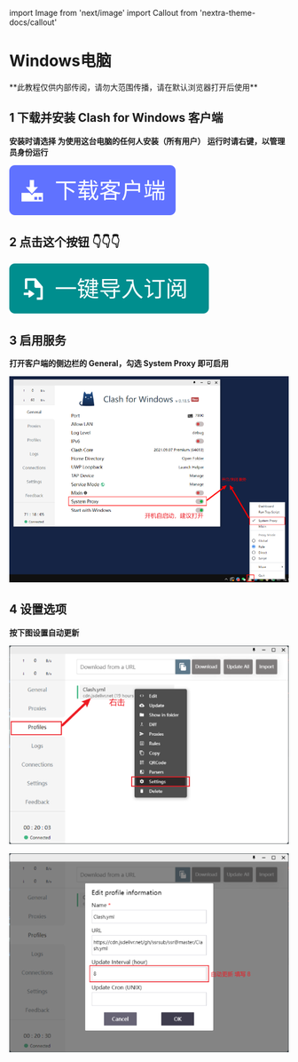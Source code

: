 import Image from 'next/image'
import Callout from 'nextra-theme-docs/callout'

# Windows电脑
<Callout emoji="💡">
  **此教程仅供内部传阅，请勿大范围传播，请在默认浏览器打开后使用**
</Callout>

## 1 下载并安装 Clash for Windows 客户端
**安装时请选择 为使用这台电脑的任何人安装（所有用户）**
**运行时请右键，以管理员身份运行**



[![](./windows/button_download.svg)](https://ghproxy.com/https://github.com/Fndroid/clash_for_windows_pkg/releases/download/0.18.6/Clash.for.Windows.Setup.0.18.6.exe)


## 2 点击这个按钮 👇👇👇

[![](./windows/button_import.svg)](clash://install-config?url=https://cdn.jsdelivr.net/gh/ssrsub/ssr@master/Clash.yml)

## 3 启用服务
**打开客户端的侧边栏的 General，勾选 System Proxy 即可启用**

![](./windows/windows01.png)

## 4 设置选项
**按下图设置自动更新**

![](./windows/windows02.png)

![](./windows/windows03.png)

